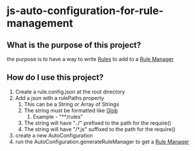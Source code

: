 # js-auto-configuration-for-rule-management

## What is the purpose of this project?
the purpose is to have a way to write [Rules](https://github.com/Megamanjoker/js-rule-management/blob/main/src/rule.js) to add to a [Rule Manager](https://github.com/Megamanjoker/js-rule-management/blob/main/src/rule-manager.js)

## How do I use this project?
1. Create a rule.config.json at the root directory
2. Add a json with a rulePaths property
   1. This can be a String or Array of Strings
   2. The string must be formatted like [Glob](https://github.com/isaacs/node-glob)
      1. Example - "**/rules"
   2. The string will have "../" prefixed to the path for the require()
   3. The string will have "/*.js" suffixed to the path for the require()
4. create a new AutoConfiguration
5. run the AutoConfiguration.generateRuleManager to get a [Rule Manager](https://github.com/Megamanjoker/js-rule-management/blob/main/src/rule-manager.js)